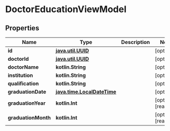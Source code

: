 
# DoctorEducationViewModel

## Properties
Name | Type | Description | Notes
------------ | ------------- | ------------- | -------------
**id** | [**java.util.UUID**](java.util.UUID.md) |  |  [optional]
**doctorId** | [**java.util.UUID**](java.util.UUID.md) |  |  [optional]
**doctorName** | **kotlin.String** |  |  [optional]
**institution** | **kotlin.String** |  |  [optional]
**qualification** | **kotlin.String** |  |  [optional]
**graduationDate** | [**java.time.LocalDateTime**](java.time.OffsetDateTime.md) |  |  [optional]
**graduationYear** | **kotlin.Int** |  |  [optional] [readonly]
**graduationMonth** | **kotlin.Int** |  |  [optional] [readonly]



